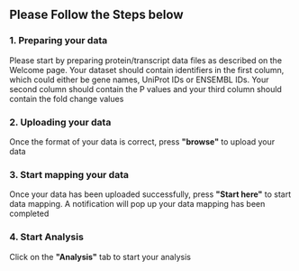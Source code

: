 ## __Please Follow the Steps below__
### 1. Preparing your data
Please start by preparing protein/transcript data files as described on the Welcome page. Your dataset should contain identifiers in the first column, which could either be gene names, UniProt IDs or ENSEMBL IDs. Your second column should contain the P values and your third column should contain the fold change values

### 2. Uploading your data
Once the format of your data is correct, press __"browse"__ to upload your data

### 3. Start mapping your data
Once your data has been uploaded successfully, press __"Start here"__ to start data mapping.
A notification will pop up your data mapping has been completed

### 4. Start Analysis
Click on the __"Analysis"__ tab to start your analysis



